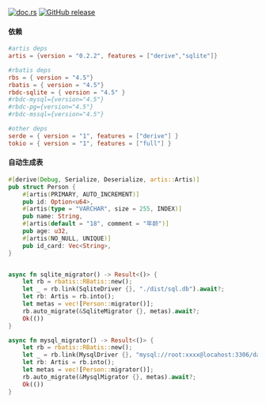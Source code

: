 [![doc.rs](https://docs.rs/artis/badge.svg)](https://docs.rs/artis/)
[![GitHub release](https://img.shields.io/github/v/release/yenole/rs-artis)](https://github.com/yenole/rs-artis/releases)

#### 依赖

```toml
#artis deps
artis = {version = "0.2.2", features = ["derive","sqlite"]}

#rbatis deps
rbs = { version = "4.5"}
rbatis = { version = "4.5"}
rbdc-sqlite = { version = "4.5" }
#rbdc-mysql={version="4.5"}
#rbdc-pg={version="4.5"}
#rbdc-mssql={version="4.5"}

#other deps
serde = { version = "1", features = ["derive"] }
tokio = { version = "1", features = ["full"] }
```

#### 自动生成表

```rust
#[derive(Debug, Serialize, Deserialize, artis::Artis)]
pub struct Person {
    #[artis(PRIMARY, AUTO_INCREMENT)]
    pub id: Option<u64>,
    #[artis(type = "VARCHAR", size = 255, INDEX)]
    pub name: String,
    #[artis(default = "18", comment = "年龄")]
    pub age: u32,
    #[artis(NO_NULL, UNIQUE)]
    pub id_card: Vec<String>,
}


async fn sqlite_migrator() -> Result<()> {
    let rb = rbatis::RBatis::new();
    let _ = rb.link(SqliteDriver {}, "./dist/sql.db").await?;
    let rb: Artis = rb.into();
    let metas = vec![Person::migrator()];
    rb.auto_migrate(&SqliteMigrator {}, metas).await?;
    Ok(())
}

async fn mysql_migrator() -> Result<()> {
    let rb = rbatis::RBatis::new();
    let _ = rb.link(MysqlDriver {}, "mysql://root:xxxx@locahost:3306/database").await?;
    let rb: Artis = rb.into();
    let metas = vec![Person::migrator()];
    rb.auto_migrate(&MysqlMigrator {}, metas).await?;
    Ok(())
}
```

